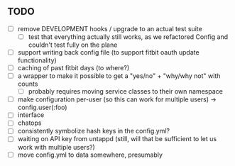 ## TODO

 - [ ] remove DEVELOPMENT hooks / upgrade to an actual test suite
   - [ ] test that everything actually still works, as we refactored Config and couldn't test fully on the plane
 - [ ] support writing back config file (to support fitbit oauth update functionality)
 - [ ] caching of past fitbit days (to where?)
 - [ ] a wrapper to make it possible to get a "yes/no" + "why/why not" with counts
   - [ ] probably requires moving service classes to their own namespace
 - [ ] make configuration per-user (so this can work for multiple users) -> config.user(:foo)
 - [ ] interface
 - [ ] chatops
 - [ ] consistently symbolize hash keys in the config.yml?
 - [ ] waiting on API key from untappd (still, will that be sufficient to let us work with multiple users?)
 - [ ] move config.yml to data somewhere, presumably
